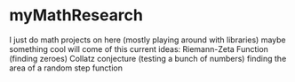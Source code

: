# myMathResearch
I just do math projects on here
(mostly playing around with libraries)
maybe something cool will come of this
current ideas:
Riemann-Zeta Function (finding zeroes)
Collatz conjecture (testing a bunch of numbers)
finding the area of a random step function
